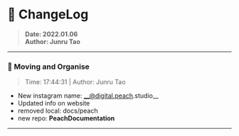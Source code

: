 # :hammer: ChangeLog
> __Date: 2022.01.06__<br>
> __Author: Junru Tao__<br>
---

### :electric_plug: Moving and Organise
> Time: 17:44:31 | Author: Junru Tao
- New instagram name: __@digital.peach.studio__
- Updated info on website
- removed local: docs/peach
- new repo: __PeachDocumentation__

---


